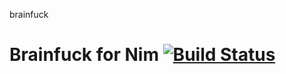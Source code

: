 brainfuck

# Brainfuck for Nim [![Build Status](https://circleci.com/gh/def-/nim-brainfuck.png)](https://circleci.com/gh/def-/nim-brainfuck)
